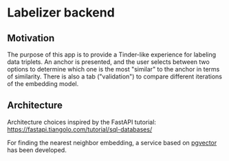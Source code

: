 # Labelizer backend

## Motivation

The purpose of this app is to provide a Tinder-like experience for labeling data triplets. An anchor is presented, and the user selects between two options to determine which one is the most "similar" to the anchor in terms of similarity. There is also a tab ("validation") to compare different iterations of the embedding model.

## Architecture

Architecture choices inspired by the FastAPI tutorial: <https://fastapi.tiangolo.com/tutorial/sql-databases/>

For finding the nearest neighbor embedding, a service based on [pgvector](https://github.com/pgvector/pgvector) has been developed.
